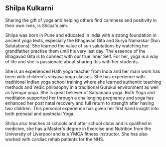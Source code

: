 ## Shilpa Kulkarni

Sharing the gift of yoga and helping others find calmness and positivity in their own lives, is Shilpa's aim.

Shilpa was born in Pune and educated in India with a strong foundation in ancient yoga texts, especially the Bhagavad Gita and Surya Namaskar (Sun Salutations). She learned the value of sun salutations by watching her grandfather practise them until his very last day.
The essence of the Bhagavad Gita is to connect with our true inner Self. For her, yoga is a way of life and she is passionate about sharing this with her students.

She is an experienced Hath yoga teacher from India and her main work has been with children's vinyasa yoga classes. She has experience with traditional Indian yoga school training where she learned authentic teaching methods and Vedic philosophy in a traditional Gurukul environment as well as Iyengar yoga. She is great believer of Satyanada yoga.
Both Yoga and meditaion supported her through a challenging pregnancy and yoga has enhanced her post natal recovery and full return to strength after having two children. This personal experience has given her first hand insight into both prenatal and postnatal Yoga.

Shilpa also teaches at schools and after school clubs and is qualified in medicine, she has a Master's degree in Exercise and Nutrition from the University of Liverpool and is a YMCA fitness instructor. She has also worked with cardiac rehab patients for the NHS.